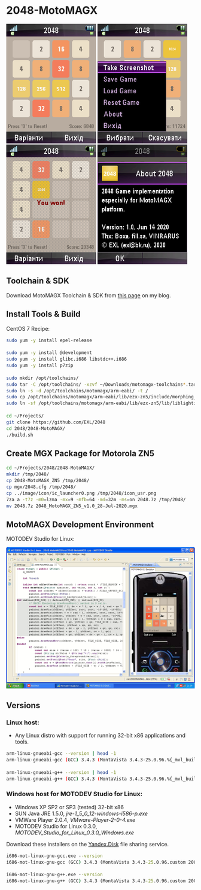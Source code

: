 2048-MotoMAGX
=============

![2048-MotoMAGX Motorola ZN5 Screenshot 1](../image/2048-MotoMAGX-ZN5-Screenshot1.png) ![2048-MotoMAGX Motorola ZN5 Screenshot 2](../image/2048-MotoMAGX-ZN5-Screenshot2.png) ![2048-MotoMAGX Motorola ZN5 Screenshot 3](../image/2048-MotoMAGX-ZN5-Screenshot3.png) ![2048-MotoMAGX Motorola ZN5 Screenshot 4](../image/2048-MotoMAGX-ZN5-Screenshot4.png)

## Toolchain & SDK

Download MotoMAGX Toolchain & SDK from [this page](https://exlmoto.ru/toolchains-sdk-for-motomagx/) on my blog.

## Install Tools & Build

CentOS 7 Recipe:

```sh
sudo yum -y install epel-release

sudo yum -y install @development
sudo yum -y install glibc.i686 libstdc++.i686
sudo yum -y install p7zip

sudo mkdir /opt/toolchains/
sudo tar -C /opt/toolchains/ -xzvf ~/Downloads/motomagx-toolchains*.tar.gz*
sudo ln -s -d /opt/toolchains/motomagx/arm-eabi/ -t /
sudo cp /opt/toolchains/motomagx/arm-eabi/lib/ezx-zn5/include/morphing_mode.h /opt/toolchains/motomagx/arm-eabi/lib/ezx-u9/include/
sudo ln -sf /opt/toolchains/motomagx/arm-eabi/lib/ezx-zn5/lib/liblighting.so.1.0.0 /opt/toolchains/motomagx/arm-eabi/lib/ezx-u9/lib/liblighting.so

cd ~/Projects/
git clone https://github.com/EXL/2048
cd 2048/2048-MotoMAGX/
./build.sh
```

## Create MGX Package for Motorola ZN5

```sh
cd ~/Projects/2048/2048-MotoMAGX/
mkdir /tmp/2048/
cp 2048-MotoMAGX_ZN5 /tmp/2048/
cp mgx/2048.cfg /tmp/2048/
cp ../image/icon/ic_launcher0.png /tmp/2048/icon_usr.png
7za a -t7z -m0=lzma -mx=9 -mfb=64 -md=32m -ms=on 2048.7z /tmp/2048/
mv 2048.7z 2048_MotoMAGX_ZN5_v1.0_28-Jul-2020.mgx
```

## MotoMAGX Development Environment

MOTODEV Studio for Linux:

![MOTODEV Studio for Linux Screenshot](../image/MOTODEV-Studio-Windows-XP-Screenshot.png)

## Versions

### Linux host:

* Any Linux distro with support for running 32-bit x86 applications and tools.

```sh
arm-linux-gnueabi-gcc --version | head -1
arm-linux-gnueabi-gcc (GCC) 3.4.3 (MontaVista 3.4.3-25.0.96.%{_mvl_build_id} 2007-11-17)

arm-linux-gnueabi-g++ --version | head -1
arm-linux-gnueabi-g++ (GCC) 3.4.3 (MontaVista 3.4.3-25.0.96.%{_mvl_build_id} 2007-11-17)
```

### Windows host for MOTODEV Studio for Linux:

* Windows XP SP2 or SP3 (tested) 32-bit x86
* SUN Java JRE 1.5.0, *jre-1_5_0_12-windows-i586-p.exe*
* VMWare Player 2.0.4, *VMware-Player-2-0-4.exe*
* MOTODEV Studio for Linux 0.3.0, *MOTODEV_Studio_for_Linux_0.3.0_Windows.exe*

Download these installers on the [Yandex.Disk](https://yadi.sk/d/qg7HCi5h_LTeuw) file sharing service.

```bat
i686-mot-linux-gnu-gcc.exe --version
i686-mot-linux-gnu-gcc (GCC) 3.4.3 (MontaVista 3.4.3-25.0.96.custom 2008-01-17)

i686-mot-linux-gnu-g++.exe --version
i686-mot-linux-gnu-g++ (GCC) 3.4.3 (MontaVista 3.4.3-25.0.96.custom 2008-01-17)
```
